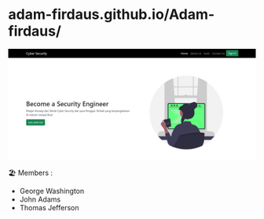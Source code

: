 # adam-firdaus.github.io/Adam-firdaus/
![My image](https://github.com/Adam-firdaus/Adam-firdaus/blob/main/assets/Home.jpg)

:beach_umbrella:
Members :
- George Washington
- John Adams
- Thomas Jefferson
